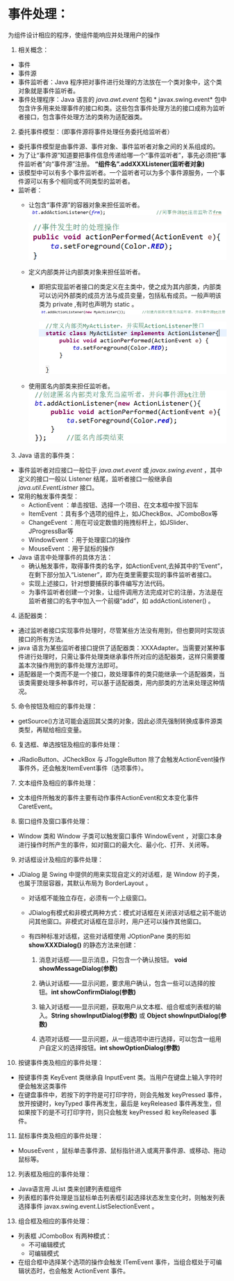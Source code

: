 事件处理：
===
为组件设计相应的程序，使组件能响应并处理用户的操作

1. 相关概念：

  * 事件
  * 事件源
  * 事件监听者：Java 程序把对事件进行处理的方法放在一个类对象中，这个类对象就是事件监听者。
  * 事件处理程序：Java 语言的 *java.awt.event* 包和 * javax.swing.event* 包中包含许多用来处理事件的接口和类。这些包含事件处理方法的接口成称为监听者接口，包含事件处理方法的类称为适配器类。

2. 委托事件模型：（即事件源将事件处理任务委托给监听者）
  * 委托事件模型是由事件源、事件对象、事件监听者对象之间的关系组成的。
  * 为了让“事件源”知道要把事件信息传递给哪一个“事件监听者”，事先必须把“事件监听者”向“事件源”注册。 **“组件名”.addXXXListener(监听者对象)**
  * 该模型中可以有多个事件监听者。一个监听者可以为多个事件源服务，一个事件源可以有多个相同或不同类型的监听者。
  * 监听者：
    * 让包含“事件源”的容器对象来担任监听者。
      ![注册](../Picture/注册.png)

      ![处理](../Picture/处理程序.png)
    * 定义内部类并让内部类对象来担任监听者。
      * 即把实现监听者接口的类定义在主类中，使之成为其内部类，内部类可以访问外部类的成员方法与成员变量，包括私有成员。一般声明该类为 private ,有时也声明为 static 。
      ![注册](../Picture/注册1.png)

        ![内部类](../Picture/内部类.png)
    * 使用匿名内部类来担任监听者。
        ![匿名内部类](../Picture/匿名内部类.png)

3. Java 语言的事件类：
  * 事件监听者对应接口一般位于 *java.awt.event* 或 *javax.swing.event* ，其中定义的接口一般以 Listener 结尾，监听者接口一般继承自 *java.util.EventListner* 接口。
  * 常用的触发事件类型：
    * ActionEvent ：单击按钮、选择一个项目、在文本框中按下回车
    * ItemEvent ：具有多个选项的组件上，如JCheckBox、JComboBox等
    * ChangeEvent ：用在可设定数值的拖拽标杆上，如JSlider、JProgressBar等
    * WindowEvent ：用于处理窗口的操作
    * MouseEvent ：用于鼠标的操作
  * Java 语言中处理事件的具体方法：
    * 确认触发事件，取得事件类的名字，如ActionEvent,去掉其中的“Event”，在剩下部分加入“Listener”，即为在类里需要实现的事件监听者接口。
    * 实现上述接口，针对想要捕获的事件编写方法代码。
    * 为事件监听者创建一个对象，让组件调用方法完成对它的注册，方法是在监听者接口的名字中加入一个前缀“add”，如 addActionListener() 。

4. 适配器类：
  * 通过监听者接口实现事件处理时，尽管某些方法没有用到，但也要同时实现该接口的所有方法。
  * java 语言为某些监听者接口提供了适配器类：XXXAdapter。当需要对某种事件进行处理时，只需让事件处理类继承事件所对应的适配器类，这样只需要覆盖本次操作用到的事件处理方法即可。
  * 适配器是一个类而不是一个接口，故处理事件的类只能继承一个适配器类，当该类需要处理多种事件时，可以基于适配器类，用内部类的方法来处理这种情况。

5. 命令按钮及相应的事件处理：
  * getSource()方法可能会返回其父类的对象，因此必须先强制转换成事件源类类型，再赋给相应变量。

6. 复选框、单选按钮及相应的事件处理：
  * JRadioButton、JCheckBox 与 JToggleButton 除了会触发ActionEvent操作事件外，还会触发ItemEvent事件（选项事件）。

7. 文本组件及相应的事件处理：
  * 文本组件所触发的事件主要有动作事件ActionEvent和文本变化事件CaretEvent。
8. 窗口组件及窗口事件处理：
  * Window 类和 Window 子类可以触发窗口事件 WindowEvent ，对窗口本身进行操作时所产生的事件，如对窗口的最大化、最小化、打开、关闭等。
9. 对话框设计及相应的事件处理：
  * JDialog 是 Swing 中提供的用来实现自定义的对话框，是 Window 的子类，也属于顶层容器，其默认布局为 BorderLayout 。
    * 对话框不能独立存在，必须有一个上级窗口。
    * JDialog有模式和非模式两种方式：模式对话框在关闭该对话框之前不能访问其他窗口。非模式对话框在显示时，用户还可以操作其他窗口。
    * 有四种标准对话框，这些对话框使用 JOptionPane 类的形如 **showXXXDialog()** 的静态方法来创建：

        1. 消息对话框——显示消息，只包含一个确认按钮。
        **void showMessageDialog(参数)**

        2. 确认对话框——显示问题，要求用户确认，包含一些可以选择的按钮。**int showConfirmDialog(参数)**

        3. 输入对话框——显示问题，获取用户从文本框、组合框或列表框的输入。**String showInputDialog(参数)** 或 **Object showInputDialog(参数)**

        4. 选项对话框——显示问题，从一组选项中进行选择，可以包含一组用户自定义的选择按钮。**int showOptionDialog(参数)**
10. 按键事件类及相应的事件处理：
  * 按键事件类 KeyEvent 类继承自 InputEvent 类。当用户在键盘上输入字符时便会触发这类事件
  * 在键盘事件中，若按下的字符是可打印字符，则会先触发 keyPressed 事件，放开按键时，keyTyped 事件再发生，最后是 keyReleased 事件再发生，但如果按下的是不可打印字符，则只会触发 keyPressed 和 keyReleased 事件。
11. 鼠标事件类及相应的事件处理：
  * MouseEvent ，鼠标单击事件源、鼠标指针进入或离开事件源、或移动、拖动鼠标等。
12. 列表框及相应的事件处理：
  * Java语言用 JList 类来创建列表框组件
  * 列表框的事件处理是当鼠标单击列表框引起选择状态发生变化时，则触发列表选择事件 javax.swing.event.ListSelectionEvent 。
13. 组合框及相应的事件处理：
  * 列表框 JComboBox 有两种模式：
      * 不可编辑模式
      * 可编辑模式
  * 在组合框中选择某个选项的操作会触发 ITemEvent 事件，当组合框处于可编辑状态时，也会触发 ActionEvent 事件。
